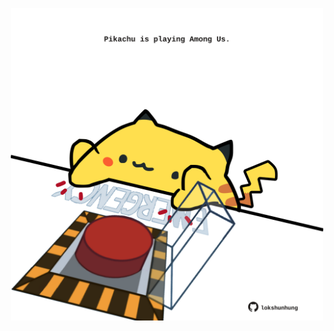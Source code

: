 <!-- built at 23/03/2023, 02:14:57 UTC -->
<p align="center">
  <img width="500" height="500" src="./ReadmeImage.svg">
</p>
